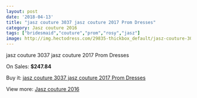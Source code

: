 ```yaml
---
layout: post
date: '2018-04-13'
title: "jasz couture 3037 jasz couture 2017 Prom Dresses"
category: Jasz couture 2016
tags: ["bridesmaid","couture","prom","rosy","jasz"]
image: http://img.hectodress.com/29835-thickbox_default/jasz-couture-3037-jasz-couture-2012-prom-dresses.jpg
---
```

jasz couture 3037 jasz couture 2017 Prom Dresses

On Sales: **$247.84**
<a href="https://www.hectodress.com/jasz-couture-2013/13779-jasz-couture-3037-jasz-couture-2012-prom-dresses.html"><amp-img layout="responsive" width="600" height="600" src="//img.hectodress.com/29835-thickbox_default/jasz-couture-3037-jasz-couture-2012-prom-dresses.jpg" alt="jasz couture 3037 jasz couture 2017 Prom Dresses 0" /></a>
<a href="https://www.hectodress.com/jasz-couture-2013/13779-jasz-couture-3037-jasz-couture-2012-prom-dresses.html"><amp-img layout="responsive" width="600" height="600" src="//img.hectodress.com/29836-thickbox_default/jasz-couture-3037-jasz-couture-2012-prom-dresses.jpg" alt="jasz couture 3037 jasz couture 2017 Prom Dresses 1" /></a>

Buy it: [jasz couture 3037 jasz couture 2017 Prom Dresses](https://www.hectodress.com/jasz-couture-2013/13779-jasz-couture-3037-jasz-couture-2012-prom-dresses.html "jasz couture 3037 jasz couture 2017 Prom Dresses")

View more: [Jasz couture 2016](https://www.hectodress.com/227-jasz-couture-2013 "Jasz couture 2016")